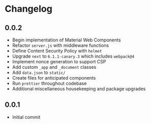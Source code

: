 # Changelog

## 0.0.2

- Begin implementation of Material Web Components
- Refactor `server.js` with middleware functions
- Define Content Security Policy with `helmet`
- Upgrade `next` to `6.1.1-canary.3` which includes `webpack@4`
- Implement nonce generation to support CSP
- Add custom `_app` and `_document` classes
- Add `data.json` to `static/`
- Create files for anticipated components
- Run `prettier` throughout codebase
- Additional miscellaneous housekeeping and package upgrades

## 0.0.1

- Initial commit
